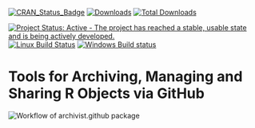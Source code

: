 [![CRAN_Status_Badge](http://www.r-pkg.org/badges/version/archivist.github)](http://cran.r-project.org/web/packages/archivist.github)
[![Downloads](http://cranlogs.r-pkg.org/badges/archivist.github)](http://cran.rstudio.com/package=archivist.github)
[![Total Downloads](http://cranlogs.r-pkg.org/badges/grand-total/archivist.github?color=orange)](http://cranlogs.r-pkg.org/badges/grand-total/archivist.github)

[![Project Status: Active - The project has reached a stable, usable state and is being actively developed.](http://www.repostatus.org/badges/latest/active.svg)](http://www.repostatus.org/#active)
[![Linux Build Status](https://api.travis-ci.org/pbiecek/archivist.png)](https://travis-ci.org/MarcinKosinski/archivist.github)
[![Windows Build status](https://ci.appveyor.com/api/projects/status/4tt8hc840c149tdo?svg=true)](https://ci.appveyor.com/project/MarcinKosinski/archivist-github)



Tools for Archiving, Managing and Sharing R Objects via GitHub
=====================================================


![Workflow of archivist.github package](https://raw.githubusercontent.com/MarcinKosinski/archivist.github/master/scripts/archivist.github_workflow_ver2.png)
